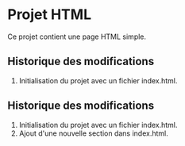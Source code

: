 # Projet HTML

Ce projet contient une page HTML simple.

## Historique des modifications

1. Initialisation du projet avec un fichier index.html.

## Historique des modifications

1. Initialisation du projet avec un fichier index.html.
2. Ajout d'une nouvelle section dans index.html.
